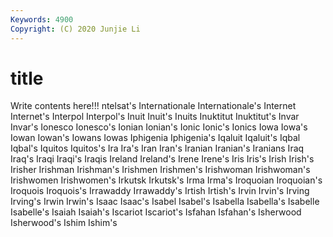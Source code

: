 ```yaml
---
Keywords: 4900
Copyright: (C) 2020 Junjie Li
---
```


# title

Write contents here!!!
ntelsat's 
Internationale 
Internationale's 
Internet 
Internet's 
Interpol 
Interpol's
Inuit 
Inuit's 
Inuits 
Inuktitut 
Inuktitut's 
Invar 
Invar's 
Ionesco 
Ionesco's 
Ionian
Ionian's 
Ionic 
Ionic's 
Ionics 
Iowa 
Iowa's 
Iowan 
Iowan's 
Iowans 
Iowas
Iphigenia 
Iphigenia's 
Iqaluit 
Iqaluit's 
Iqbal 
Iqbal's 
Iquitos 
Iquitos's 
Ira 
Ira's
Iran 
Iran's 
Iranian 
Iranian's 
Iranians 
Iraq 
Iraq's 
Iraqi 
Iraqi's 
Iraqis
Ireland 
Ireland's 
Irene 
Irene's 
Iris 
Iris's 
Irish 
Irish's 
Irisher 
Irishman
Irishman's 
Irishmen 
Irishmen's 
Irishwoman 
Irishwoman's 
Irishwomen 
Irishwomen's 
Irkutsk 
Irkutsk's 
Irma
Irma's 
Iroquoian 
Iroquoian's 
Iroquois 
Iroquois's 
Irrawaddy 
Irrawaddy's 
Irtish 
Irtish's 
Irvin
Irvin's 
Irving 
Irving's 
Irwin 
Irwin's 
Isaac 
Isaac's 
Isabel 
Isabel's 
Isabella
Isabella's 
Isabelle 
Isabelle's 
Isaiah 
Isaiah's 
Iscariot 
Iscariot's 
Isfahan 
Isfahan's 
Isherwood
Isherwood's 
Ishim 
Ishim's 
